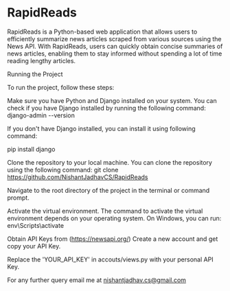 # RapidReads

RapidReads is a Python-based web application that allows users to efficiently summarize news articles scraped from various sources using the News API. With RapidReads, users can quickly obtain concise summaries of news articles, enabling them to stay informed without spending a lot of time reading lengthy articles.

Running the Project

To run the project, follow these steps:

Make sure you have Python and Django installed on your system. You can check if you have Django installed by running the following command:
django-admin --version

If you don't have Django installed, you can install it using following command:

pip install django

Clone the repository to your local machine. You can clone the repository using the following command:
git clone https://github.com/NishantJadhavCS/RapidReads

Navigate to the root directory of the project in the terminal or command prompt.

Activate the virtual environment. The command to activate the virtual environment depends on your operating system. On Windows, you can run: env\Scripts\activate

Obtain API Keys from (https://newsapi.org/) 
Create a new account and get copy your API Key.

Replace the 'YOUR_API_KEY' in accouts/views.py with your personal API Key.

For any further query email me at nishantjadhav.cs@gmail.com
